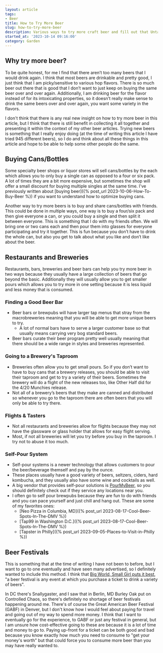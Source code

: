 ```yaml
---
layout: article
tags:
- Beer
title: How to Try More Beer
slug: how-to-try-more-beer
description: Various ways to try more craft beer and fill out that Untappd profile.
started_at: '2023-10-14 09:16:00'
category: Garden
---
```


## Why try more beer?
To be quite honest, for me I find that there aren’t too many beers that I would drink again. I think that most beers are drinkable and pretty good, I just think that I am picky/sensitive to various hop flavors. There is so much beer out there that is good that I don’t want to just keep on buying the same beer over and over again. Additionally, I am drinking beer for the flavor instead of for its intoxicating properties, so it doesn’t really make sense to drink the same beers over and over again, you want some variety in the flavors. 

I don't think that there is any real new insight on how to try more beer in this article, but I think that there is still benefit in collecting it all together and presenting it within the context of my other beer articles. Trying new beers is something that I really enjoy doing (at the time of writing this article I have tried 945 different beers), so I do and think about all these things in this article and hope to be able to help some other people do the same.

## Buying Cans/Bottles
Some specialty beer shops or liquor stores will sell cans/bottles by the each which allows you to only buy a single can as opposed to a four or six pack. A lot of times they are a bit more expensive, but sometimes the shop will offer a small discount for buying multiple singles at the same time. I've previously written about [buying beer]({% post_url 2023-10-06-How-To-Buy-Beer %}) if you want to understand how to optimize buying cans.

Another way to try more beers is to buy and share cans/bottles with friends. This could be done in multiple ways, one way is to buy a four/six pack and then give everyone a can, or you could buy a single and then split it between everyone. This is something that I do with my friends often. We will bring one or two cans each and then pour them into glasses for everyone participating and try it together. This is fun because you don’t have to drink the whole can, but also you get to talk about what you like and don’t like about the beer. 

## Restaurants and Breweries
Restaurants, bars, breweries and beer bars can help you try more beer in two ways because they usually have a large collection of beers that go beyond the basic. Additionally they will usually allow you to get smaller pours which allows you to try more in one setting because it is less liquid and less money that is consumed.

### Finding a Good Beer Bar
* Beer bars or brewpubs will have larger tap menus that stray from the macrobreweries meaning that you will be able to get more unique beers to try.
    * A lot of normal bars have to serve a larger customer base so that usually means carrying very bog standard beers.
* Beer bars curate their beer program pretty well usually meaning that there should be a wide range in styles and breweries represented.

### Going to a Brewery's Taproom
* Breweries often allow you to get small pours. So if you don’t want to have to buy cans that a brewery releases, you should be able to visit their taproom and get to try a variety of their beers. Sometimes the brewery will do a flight of the new releases too, like Other Half did for the 4/20 Munchies release.
* Not all of a brewery’s beers that they make are canned and distributed so whenever you go to the taproom there are often beers that you will only be able to try there.

### Flights & Tasters
* Not all restaurants and breweries allow for flights because they may not have the glassware or glass holder that allows for easy flight serving.
* Most, if not all breweries will let you try before you buy in the taproom. I try not to abuse it too much.

### Self-Pour System
* Self-pour systems is a newer technology that allows customers to pour the beer/beverage themself and pay by the ounce. 
* These places usually have a good variety of beers, seltzers, ciders, hard kombucha, and they usually also have some wine and cocktails as well.
* A big vendor that provides self-pour solutions is [PourMyBeer](https://pourmybeer.com/locations), so you should definitely check out if they service any locations near you.
* I often go to self pour brewpubs because they are fun to do with friends and you can pace yourself and just chill and hang out. These are some of my favorites ones:
    * [Neo Pizza in Columbia, MD]({% post_url 2023-08-17-Cool-Beer-Spots-In-The-DMV %})
    * [Tap99 in Washington D.C.]({% post_url 2023-08-17-Cool-Beer-Spots-In-The-DMV %})
    * [Tapster in Philly]({% post_url 2023-09-05-Places-to-Visit-in-Philly %})

## Beer Festivals
This is something that at the time of writing I have not been to before, but I want to go to one eventually and have seen many advertised, so I definitely wanted to include this method. I think that [Big World, Small Girl puts it best](https://bigworldsmallgirl.com/beer-festival-must-haves/), "a beer festival is any event at which you purchase a ticket to drink a variety of beers".

In DC there's Snallygaster, and I saw that in Berlin, MD Burley Oak put on Controlled Chaos, so there's definitely no shortage of beer festivals happening around me. There's of course the Great American Beer Festival (GABF) in Denver, but I don't know how I would feel about paying for travel and going out of my way to spend more money. I think that I want to eventually go for the experience, to GABF or just any festival in general, but I am unsure how cost-effective going to these are because it is a lot of time and money to go to. Paying up-front for a ticket can be both good and bad because you know exactly how much you need to consume to "get your money's worth" but that could force you to consume more beer than you may have really wanted to.